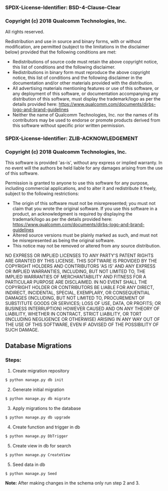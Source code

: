 ### SPDX-License-Identifier: BSD-4-Clause-Clear

### Copyright (c) 2018 Qualcomm Technologies, Inc.

 All rights reserved.

 Redistribution and use in source and binary forms, with or without modification, are permitted (subject to the
 limitations in the disclaimer below) provided that the following conditions are met:

 * Redistributions of source code must retain the above copyright notice, this list of conditions and the following
   disclaimer.
 * Redistributions in binary form must reproduce the above copyright notice, this list of conditions and the following
   disclaimer in the documentation and/or other materials provided with the distribution.
 * All advertising materials mentioning features or use of this software, or any deployment of this software, or
   documentation accompanying any distribution of this software, must display the trademark/logo as per the details
   provided here: https://www.qualcomm.com/documents/dirbs-logo-and-brand-guidelines
 * Neither the name of Qualcomm Technologies, Inc. nor the names of its contributors may be used to endorse or promote
   products derived from this software without specific prior written permission.

### SPDX-License-Identifier: ZLIB-ACKNOWLEDGEMENT

### Copyright (c) 2018 Qualcomm Technologies, Inc.

 This software is provided 'as-is', without any express or implied warranty. In no event will the authors be held liable
 for any damages arising from the use of this software.

 Permission is granted to anyone to use this software for any purpose, including commercial applications, and to alter
 it and redistribute it freely, subject to the following restrictions:

 * The origin of this software must not be misrepresented; you must not claim that you wrote the original software. If
   you use this software in a product, an acknowledgment is required by displaying the trademark/logo as per the details
   provided here: https://www.qualcomm.com/documents/dirbs-logo-and-brand-guidelines
 * Altered source versions must be plainly marked as such, and must not be misrepresented as being the original software.
 * This notice may not be removed or altered from any source distribution.

 NO EXPRESS OR IMPLIED LICENSES TO ANY PARTY'S PATENT RIGHTS ARE GRANTED BY THIS LICENSE. THIS SOFTWARE IS PROVIDED BY
 THE COPYRIGHT HOLDERS AND CONTRIBUTORS 'AS IS' AND ANY EXPRESS OR IMPLIED WARRANTIES, INCLUDING, BUT NOT LIMITED TO,
 THE IMPLIED WARRANTIES OF MERCHANTABILITY AND FITNESS FOR A PARTICULAR PURPOSE ARE DISCLAIMED. IN NO EVENT SHALL THE
 COPYRIGHT HOLDER OR CONTRIBUTORS BE LIABLE FOR ANY DIRECT, INDIRECT, INCIDENTAL, SPECIAL, EXEMPLARY, OR CONSEQUENTIAL
 DAMAGES (INCLUDING, BUT NOT LIMITED TO, PROCUREMENT OF SUBSTITUTE GOODS OR SERVICES; LOSS OF USE, DATA, OR PROFITS; OR
 BUSINESS INTERRUPTION) HOWEVER CAUSED AND ON ANY THEORY OF LIABILITY, WHETHER IN CONTRACT, STRICT LIABILITY, OR TORT
 (INCLUDING NEGLIGENCE OR OTHERWISE) ARISING IN ANY WAY OUT OF THE USE OF THIS SOFTWARE, EVEN IF ADVISED OF THE
 POSSIBILITY OF SUCH DAMAGE.

## Database Migrations

### Steps:

1. Create migration repository 	
```bash
$ python manage.py db init
```
2. Generate initial migration	
```bash
$ python manage.py db migrate
```
3. Apply migrations to the database
```bash
$ python manage.py db upgrade
```
4. Create function and trigger in db
```bash
$ python manage.py DbTrigger 
```
5. Create view in db for search
```bash
$ python manage.py CreateView
```
5. Seed data in db
```bash
$ python manage.py Seed
```
**Note:** After making changes in the schema only run step 2 and 3.

